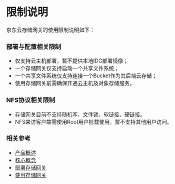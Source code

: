 # 限制说明

京东云存储网关的使用限制说明如下：

### 部署与配置相关限制

- 仅支持云主机部署，暂不提供本地IDC部署镜像；
- 一个存储网关仅支持启动一个共享文件系统；
- 一个共享文件系统仅支持连接一个Bucket作为其后端云存储；
- 使用存储网关前需确保开通云主机及对象存储服务。

### NFS协议相关限制

- 存储网关目前不支持随机写、文件锁、软链接、硬链接。
- NFS来访客户端需使用Root用户挂载使用，暂不支持其他用户访问。

### 相关参考
- [产品概述](../Introduction/Product-Overview.md)
- [核心概念](../Introduction/Core-Concepts.md)
- [部署存储网关](../Operation-Guide/Installation-Configuration.md)
- [使用存储网关](../Operation-Guide/Use-Storage-Gateway.md)
